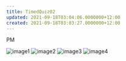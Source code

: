 ```yaml
---
title: TimedQuiz02
updated: 2021-09-18T03:04:06.0000000+12:00
created: 2021-09-18T03:03:27.0000000+12:00
---
```


PM

![image1](../../../../resources/ad63c4eb634243acad1e27751659c658.png)
![image2](../../../../resources/2055c5702d1a4aaa8d75449f26e9e3d8.png)
![image3](../../../../resources/a8a0955e323b4856a5cb0380ca3cda99.png)
![image4](../../../../resources/de091b0f2768452585f124b550af8ce5.png)
